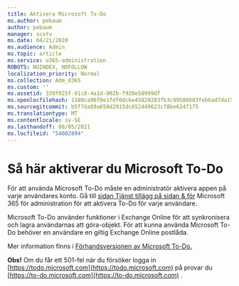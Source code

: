 ```yaml
---
title: Aktivera Microsoft To-Do
ms.author: pebaum
author: pebaum
manager: scotv
ms.date: 04/21/2020
ms.audience: Admin
ms.topic: article
ms.service: o365-administration
ROBOTS: NOINDEX, NOFOLLOW
localization_priority: Normal
ms.collection: Adm_O365
ms.custom: ''
ms.assetid: 339f925f-91c8-4a1d-902b-f920e58999df
ms.openlocfilehash: 1180ca96f0e1fdf0dc6e45829283fb3c99586683feb6ad7da1571fc05f41c48d
ms.sourcegitcommit: b5f7da89a650d2915dc652449623c78be6247175
ms.translationtype: MT
ms.contentlocale: sv-SE
ms.lasthandoff: 08/05/2021
ms.locfileid: "54002894"
---
```

# <a name="how-to-enable-microsoft-to-do"></a>Så här aktiverar du Microsoft To-Do

För att använda Microsoft To-Do måste en administratör aktivera appen på varje användares konto. Gå till [sidan Tjänst tillägg på sidan &amp; för](https://portal.office.com/adminportal/home#/Settings/ServicesAndAddIns) Microsoft 365 för administration för att aktivera To-Do för varje användare.
  
Microsoft To-Do använder funktioner i Exchange Online för att synkronisera och lagra användarnas att göra-objekt. För att kunna använda Microsoft To-Do behöver en användare en giltig Exchange Online postlåda.
  
Mer information finns i [Förhandsversionen av Microsoft To-Do.](https://support.office.com/article/490c1a8c-2333-4952-8125-841afadb9620.aspx)
  
 **Obs!** Om du får ett 501-fel när du försöker logga in [https://todo.microsoft.com](https://todo.microsoft.com) på provar du [https://to-do.microsoft.com](https://to-do.microsoft.com) .
  

